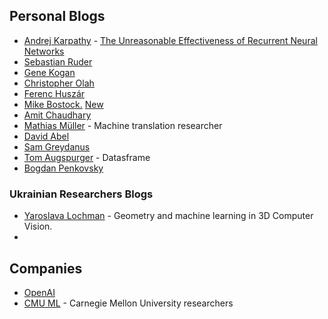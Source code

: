## Personal Blogs ##
 - [Andrej Karpathy](http://karpathy.github.io/) - [The Unreasonable Effectiveness of Recurrent Neural Networks](http://karpathy.github.io/2015/05/21/rnn-effectiveness/)
 - [Sebastian Ruder](https://ruder.io/)
 - [Gene Kogan](https://genekogan.com/)
 - [Christopher Olah](http://colah.github.io/)
 - [Ferenc Huszár](https://www.inference.vc/) 
 - [Mike Bostock.](https://bost.ocks.org/mike/) [New](https://observablehq.com/@mbostock)
 - [Amit Chaudhary](https://amitness.com/)
 - [Mathias Müller](https://bricksdont.github.io/year-archive/) - Machine translation researcher
 - [David Abel](https://david-abel.github.io/index.html)
 - [Sam Greydanus](https://greydanus.github.io/)
 - [Tom Augspurger](https://tomaugspurger.github.io/) - Datasframe
 - [Bogdan Penkovsky](https://penkovsky.com/)
 
 ### Ukrainian Researchers Blogs ###
 - [Yaroslava Lochman](https://ylochman.github.io/) - Geometry and machine learning in 3D Computer Vision.
 - []()
 
 ## Companies ##
  - [OpenAI](https://openai.com/blog/)
  - [CMU ML](https://blog.ml.cmu.edu/) - Carnegie Mellon University researchers
